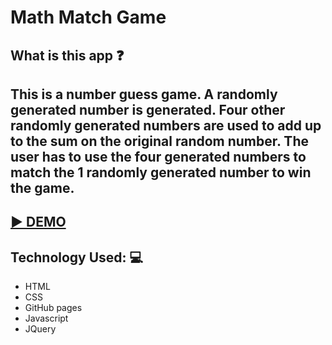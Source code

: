 # Math Match Game

## What is this app :question:
## This is a number guess game. A randomly generated number is generated. Four other randomly generated numbers are used to add up to the sum on the original random number. The user has to use the four generated numbers to match the 1 randomly generated number  to win the game. 


## [ :arrow_forward: DEMO]( https://deefg.github.io/unit-4-game/)

## Technology Used: :computer:
* HTML
* CSS 
* GitHub pages
* Javascript 
* JQuery
